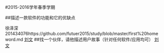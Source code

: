 #2015-2016学年春季学期
 
 
##描述一款软件的功能和它的优缺点

徐泽深201434076https://github.com/futuer2015/study/blob/master/first%20homeword.md
[刘文](https://github.com/dbfcb/software-2/blob/master/A%20few%20things%20about%20Mobile%20Banking%20Service.md)
##找一个伙伴，请他描述用户故事（针对任何软件/应用均可）
[刘文](https://github.com/dbfcb/software-2/commit/ed89130d6d0dc2b484aaeec55ee148a4c41e1af8?short_path=70334ff#diff-70334ff336b810777fefb88f7d7d35bc)
